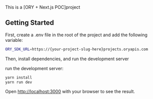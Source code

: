 This is a [ORY + Next.js POC]project

## Getting Started

First, create a .env file in the root of the project and add the following variable:

```bash
ORY_SDK_URL=https://{your-project-slug-here}projects.oryapis.com
```

Then, install dependencies, and run the development server

run the development server:

```bash
yarn install
yarn run dev
```

Open [http://localhost:3000](http://localhost:3000) with your browser to see the result.
